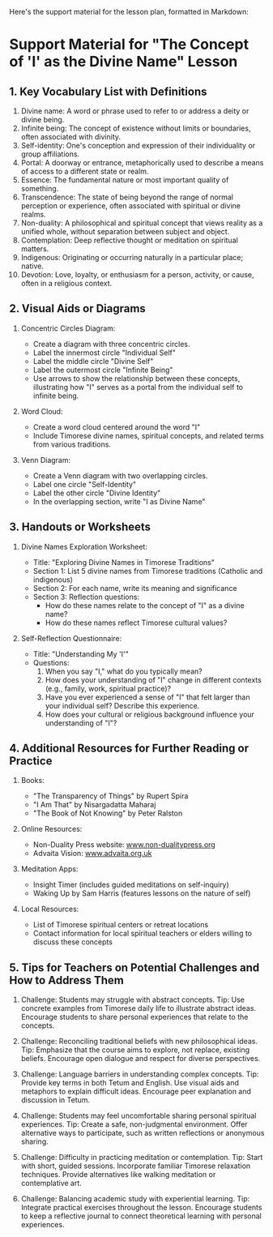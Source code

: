 Here's the support material for the lesson plan, formatted in Markdown:

# Support Material for "The Concept of 'I' as the Divine Name" Lesson

## 1. Key Vocabulary List with Definitions

1. Divine name: A word or phrase used to refer to or address a deity or divine being.
2. Infinite being: The concept of existence without limits or boundaries, often associated with divinity.
3. Self-identity: One's conception and expression of their individuality or group affiliations.
4. Portal: A doorway or entrance, metaphorically used to describe a means of access to a different state or realm.
5. Essence: The fundamental nature or most important quality of something.
6. Transcendence: The state of being beyond the range of normal perception or experience, often associated with spiritual or divine realms.
7. Non-duality: A philosophical and spiritual concept that views reality as a unified whole, without separation between subject and object.
8. Contemplation: Deep reflective thought or meditation on spiritual matters.
9. Indigenous: Originating or occurring naturally in a particular place; native.
10. Devotion: Love, loyalty, or enthusiasm for a person, activity, or cause, often in a religious context.

## 2. Visual Aids or Diagrams

1. Concentric Circles Diagram:
   - Create a diagram with three concentric circles.
   - Label the innermost circle "Individual Self"
   - Label the middle circle "Divine Self"
   - Label the outermost circle "Infinite Being"
   - Use arrows to show the relationship between these concepts, illustrating how "I" serves as a portal from the individual self to infinite being.

2. Word Cloud:
   - Create a word cloud centered around the word "I"
   - Include Timorese divine names, spiritual concepts, and related terms from various traditions.

3. Venn Diagram:
   - Create a Venn diagram with two overlapping circles.
   - Label one circle "Self-Identity"
   - Label the other circle "Divine Identity"
   - In the overlapping section, write "I as Divine Name"

## 3. Handouts or Worksheets

1. Divine Names Exploration Worksheet:
   - Title: "Exploring Divine Names in Timorese Traditions"
   - Section 1: List 5 divine names from Timorese traditions (Catholic and indigenous)
   - Section 2: For each name, write its meaning and significance
   - Section 3: Reflection questions:
     * How do these names relate to the concept of "I" as a divine name?
     * How do these names reflect Timorese cultural values?

2. Self-Reflection Questionnaire:
   - Title: "Understanding My 'I'"
   - Questions:
     1. When you say "I," what do you typically mean?
     2. How does your understanding of "I" change in different contexts (e.g., family, work, spiritual practice)?
     3. Have you ever experienced a sense of "I" that felt larger than your individual self? Describe this experience.
     4. How does your cultural or religious background influence your understanding of "I"?

## 4. Additional Resources for Further Reading or Practice

1. Books:
   - "The Transparency of Things" by Rupert Spira
   - "I Am That" by Nisargadatta Maharaj
   - "The Book of Not Knowing" by Peter Ralston

2. Online Resources:
   - Non-Duality Press website: www.non-dualitypress.org
   - Advaita Vision: www.advaita.org.uk

3. Meditation Apps:
   - Insight Timer (includes guided meditations on self-inquiry)
   - Waking Up by Sam Harris (features lessons on the nature of self)

4. Local Resources:
   - List of Timorese spiritual centers or retreat locations
   - Contact information for local spiritual teachers or elders willing to discuss these concepts

## 5. Tips for Teachers on Potential Challenges and How to Address Them

1. Challenge: Students may struggle with abstract concepts.
   Tip: Use concrete examples from Timorese daily life to illustrate abstract ideas. Encourage students to share personal experiences that relate to the concepts.

2. Challenge: Reconciling traditional beliefs with new philosophical ideas.
   Tip: Emphasize that the course aims to explore, not replace, existing beliefs. Encourage open dialogue and respect for diverse perspectives.

3. Challenge: Language barriers in understanding complex concepts.
   Tip: Provide key terms in both Tetum and English. Use visual aids and metaphors to explain difficult ideas. Encourage peer explanation and discussion in Tetum.

4. Challenge: Students may feel uncomfortable sharing personal spiritual experiences.
   Tip: Create a safe, non-judgmental environment. Offer alternative ways to participate, such as written reflections or anonymous sharing.

5. Challenge: Difficulty in practicing meditation or contemplation.
   Tip: Start with short, guided sessions. Incorporate familiar Timorese relaxation techniques. Provide alternatives like walking meditation or contemplative art.

6. Challenge: Balancing academic study with experiential learning.
   Tip: Integrate practical exercises throughout the lesson. Encourage students to keep a reflective journal to connect theoretical learning with personal experiences.